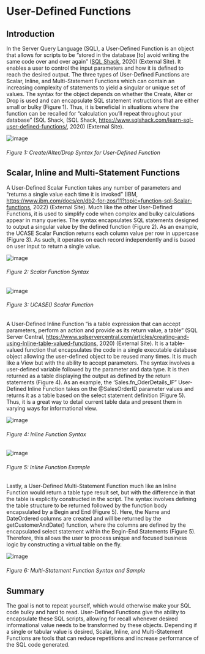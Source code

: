 # **User-Defined Functions**
## **Introduction** 
In the Server Query Language (SQL), a User-Defined Function is an object that allows for scripts to be “stored in the database [to] avoid writing the same code over and over again” ([SQL Shack](https://www.sqlshack.com/learn-sql-user-defined-functions/), 2020) (External Site). It enables a user to control the input parameters and how it is defined to reach the desired output. The three types of User-Defined Functions are Scalar, Inline, and Multi-Statement Functions which can contain an increasing complexity of statements to yield a singular or unique set of values. The syntax for the object depends on whether the Create, Alter or Drop is used and can encapsulate SQL statement instructions that are either small or bulky (Figure 1). Thus, it is beneficial in situations where the function can be recalled for “calculation you’ll repeat throughout your database” (SQL Shack, (SQL Shack, https://www.sqlshack.com/learn-sql-user-defined-functions/, 2020) (External Site).

![image](https://user-images.githubusercontent.com/105769165/171306405-4025e393-9440-4ee1-b751-e2fe74bd6573.png)
###### Figure 1: Create/Alter/Drop Syntax for User-Defined Function

## **Scalar, Inline and Multi-Statement Functions**
A User-Defined Scalar Function takes any number of parameters and “returns a single value each time it is invoked” (IBM, https://www.ibm.com/docs/en/db2-for-zos/11?topic=function-sql-Scalar-functions, 2022) (External Site). Much like the other User-Defined Functions, it is used to simplify code when complex and bulky calculations appear in many queries. The syntax encapsulates SQL statements designed to output a singular value by the defined function (Figure 2). As an example, the UCASE Scalar Function returns each column value per row in uppercase (Figure 3). As such, it operates on each record independently and is based on user input to return a single value. 

![image](https://user-images.githubusercontent.com/105769165/171306539-96d0ddd6-86dd-4ac7-8210-a20f09c317af.png)
###### Figure 2: Scalar Function Syntax
![image](https://user-images.githubusercontent.com/105769165/171306570-13fcafc9-f54d-4caa-8552-8d2979338498.png)
###### Figure 3: UCASE() Scalar Function

A User-Defined Inline Function “is a table expression that can accept parameters, perform an action and provide as its return value, a table” (SQL Server Central, https://www.sqlservercentral.com/articles/creating-and-using-Inline-table-valued-functions, 2020) (External Site). It is a table-valued function that encapsulates the code in a single executable database object allowing the user-defined object to be reused many times. It is much like a View but with the ability to accept parameters. The syntax involves a user-defined variable followed by the parameter and data type. It is then returned as a table displaying the output as defined by the return statements (Figure 4). As an example, the ‘Sales.fn_OderDetails_IF” User-Defined Inline Function takes on the @SalesOrderID parameter values and returns it as a table based on the select statement definition (Figure 5). Thus, it is a great way to detail current table data and present them in varying ways for informational view.     

![image](https://user-images.githubusercontent.com/105769165/171306630-41bf9ba8-caa8-4cee-8cc9-5f3fd41ad037.png)
###### Figure 4: Inline Function Syntax
![image](https://user-images.githubusercontent.com/105769165/171306657-1488becf-910f-47af-bef2-93637ab23f66.png)
###### Figure 5: Inline Function Example

Lastly, a User-Defined Multi-Statement Function much like an Inline Function would return a table type result set, but with the difference in that the table is explicitly constructed in the script. The syntax involves defining the table structure to be returned followed by the function body encapsulated by a Begin and End (Figure 5). Here, the Name and DateOrdered columns are created and will be returned by the getCustomerAndDate() function, where the columns are defined by the encapsulated select statement within the Begin-End Statements (Figure 5). Therefore, this allows the user to process unique and focused business logic by constructing a virtual table on the fly. 

![image](https://user-images.githubusercontent.com/105769165/171306733-41bf8aa7-5bd7-4ea2-812e-f76ca382eb5f.png)
###### Figure 6: Multi-Statement Function Syntax and Sample

## **Summary**
The goal is not to repeat yourself, which would otherwise make your SQL code bulky and hard to read. User-Defined Functions give the ability to encapsulate these SQL scripts, allowing for recall whenever desired informational value needs to be transformed by these objects. Depending if a single or tabular value is desired, Scalar, Inline, and Multi-Statement Functions are tools that can reduce repetitions and increase performance of the SQL code generated. 
